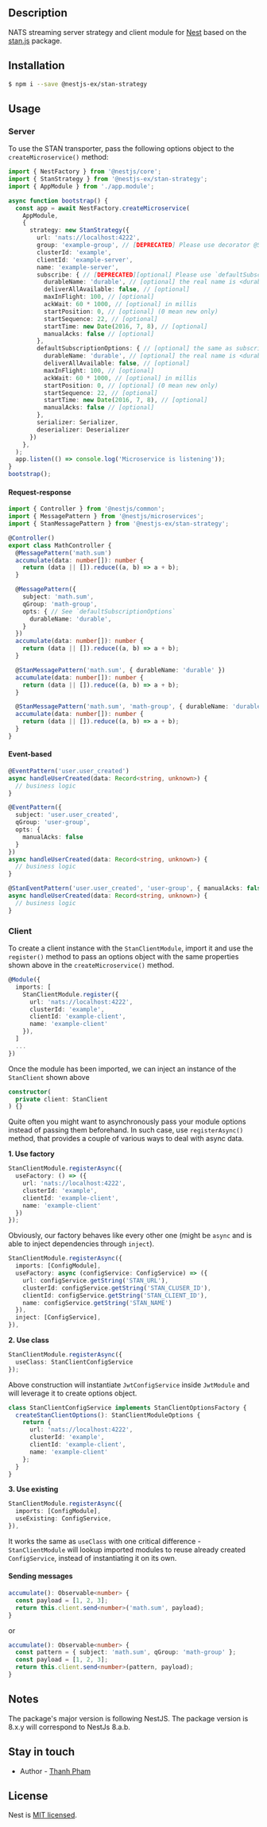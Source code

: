 ## Description

NATS streaming server strategy and client module for [Nest](https://github.com/nestjs/nest) based on the [stan.js](https://github.com/nats-io/stan.js) package.

## Installation

```bash
$ npm i --save @nestjs-ex/stan-strategy
```

## Usage

### Server

To use the STAN transporter, pass the following options object to the `createMicroservice()` method:

```typescript
import { NestFactory } from '@nestjs/core';
import { StanStrategy } from '@nestjs-ex/stan-strategy';
import { AppModule } from './app.module';

async function bootstrap() {
  const app = await NestFactory.createMicroservice(
    AppModule,
    {
      strategy: new StanStrategy({
        url: 'nats://localhost:4222',
        group: 'example-group', // [DEPRECATED] Please use decorator @StanMessagePattern or @StanEventPattern
        clusterId: 'example',
        clientId: 'example-server',
        name: 'example-server',
        subscribe: { // [DEPRECATED][optional] Please use `defaultSubscriptionOptions`
          durableName: 'durable', // [optional] the real name is <durableName>-<subject>
          deliverAllAvailable: false, // [optional]
          maxInFlight: 100, // [optional]
          ackWait: 60 * 1000, // [optional] in millis
          startPosition: 0, // [optional] (0 mean new only)
          startSequence: 22, // [optional]
          startTime: new Date(2016, 7, 8), // [optional]
          manualAcks: false // [optional]
        },
        defaultSubscriptionOptions: { // [optional] the same as subscribe
          durableName: 'durable', // [optional] the real name is <durableName>-<subject>
          deliverAllAvailable: false, // [optional]
          maxInFlight: 100, // [optional]
          ackWait: 60 * 1000, // [optional] in millis
          startPosition: 0, // [optional] (0 mean new only)
          startSequence: 22, // [optional]
          startTime: new Date(2016, 7, 8), // [optional]
          manualAcks: false // [optional]
        },
        serializer: Serializer,
        deserializer: Deserializer
      })
    },
  );
  app.listen(() => console.log('Microservice is listening'));
}
bootstrap();
```

#### Request-response

```typescript
import { Controller } from '@nestjs/common';
import { MessagePattern } from '@nestjs/microservices';
import { StanMessagePattern } from '@nestjs-ex/stan-strategy';

@Controller()
export class MathController {
  @MessagePattern('math.sum')
  accumulate(data: number[]): number {
    return (data || []).reduce((a, b) => a + b);
  }

  @MessagePattern({
    subject: 'math.sum',
    qGroup: 'math-group',
    opts: { // See `defaultSubscriptionOptions`
      durableName: 'durable',
    }
  })
  accumulate(data: number[]): number {
    return (data || []).reduce((a, b) => a + b);
  }

  @StanMessagePattern('math.sum', { durableName: 'durable' })
  accumulate(data: number[]): number {
    return (data || []).reduce((a, b) => a + b);
  }

  @StanMessagePattern('math.sum', 'math-group', { durableName: 'durable' })
  accumulate(data: number[]): number {
    return (data || []).reduce((a, b) => a + b);
  }
}
```

#### Event-based

```typescript
@EventPattern('user.user_created')
async handleUserCreated(data: Record<string, unknown>) {
  // business logic
}

@EventPattern({
  subject: 'user.user_created',
  qGroup: 'user-group',
  opts: {
    manualAcks: false
  }
})
async handleUserCreated(data: Record<string, unknown>) {
  // business logic
}

@StanEventPattern('user.user_created', 'user-group', { manualAcks: false })
async handleUserCreated(data: Record<string, unknown>) {
  // business logic
}
```

### Client

To create a client instance with the `StanClientModule`, import it and use the `register()` method to pass an options object with the same properties shown above in the `createMicroservice()` method.

```typescript
@Module({
  imports: [
    StanClientModule.register({
      url: 'nats://localhost:4222',
      clusterId: 'example',
      clientId: 'example-client',
      name: 'example-client'
    }),
  ]
  ...
})
```

Once the module has been imported, we can inject an instance of the `StanClient` shown above

```typescript
constructor(
  private client: StanClient
) {}
```

Quite often you might want to asynchronously pass your module options instead of passing them beforehand. In such case, use `registerAsync()` method, that provides a couple of various ways to deal with async data.

**1. Use factory**

```typescript
StanClientModule.registerAsync({
  useFactory: () => ({
    url: 'nats://localhost:4222',
    clusterId: 'example',
    clientId: 'example-client',
    name: 'example-client'
  })
});
```

Obviously, our factory behaves like every other one (might be `async` and is able to inject dependencies through `inject`).

```typescript
StanClientModule.registerAsync({
  imports: [ConfigModule],
  useFactory: async (configService: ConfigService) => ({
    url: configService.getString('STAN_URL'),
    clusterId: configService.getString('STAN_CLUSER_ID'),
    clientId: configService.getString('STAN_CLIENT_ID'),
    name: configService.getString('STAN_NAME')
  }),
  inject: [ConfigService],
}),
```

**2. Use class**

```typescript
StanClientModule.registerAsync({
  useClass: StanClientConfigService
});
```

Above construction will instantiate `JwtConfigService` inside `JwtModule` and will leverage it to create options object.

```typescript
class StanClientConfigService implements StanClientOptionsFactory {
  createStanClientOptions(): StanClientModuleOptions {
    return {
      url: 'nats://localhost:4222',
      clusterId: 'example',
      clientId: 'example-client',
      name: 'example-client'
    };
  }
}
```

**3. Use existing**

```typescript
StanClientModule.registerAsync({
  imports: [ConfigModule],
  useExisting: ConfigService,
}),
```

It works the same as `useClass` with one critical difference - `StanClientModule` will lookup imported modules to reuse already created `ConfigService`, instead of instantiating it on its own.

#### Sending messages

```typescript
accumulate(): Observable<number> {
  const payload = [1, 2, 3];
  return this.client.send<number>('math.sum', payload);
}
```

or

```typescript
accumulate(): Observable<number> {
  const pattern = { subject: 'math.sum', qGroup: 'math-group' };
  const payload = [1, 2, 3];
  return this.client.send<number>(pattern, payload);
}
```

## Notes

The package's major version is following NestJS. The package version is 8.x.y will correspond to NestJs 8.a.b.

## Stay in touch

- Author - [Thanh Pham](https://twitter.com/pnt239)

## License

Nest is [MIT licensed](LICENSE).
